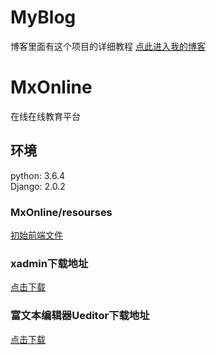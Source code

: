 # MyBlog
博客里面有这个项目的详细教程
[点此进入我的博客](http://www.cnblogs.com/derek1184405959/)<br /> 
# MxOnline
在线在线教育平台
## 环境
python: 3.6.4<br /> 
Django: 2.0.2
### MxOnline/resourses
[初始前端文件](https://pan.baidu.com/s/1lwWNWjv18UdeXcn1O1UnSw)
### xadmin下载地址
[点击下载](https://github.com/sshwsfc/xadmin/tree/django2)<br /> 
### 富文本编辑器Ueditor下载地址
[点击下载](https://github.com/twz915/DjangoUeditor3/)<br /> 




